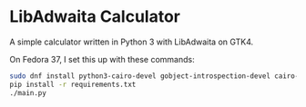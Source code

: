 # LibAdwaita Calculator
A simple calculator written in Python 3 with LibAdwaita on GTK4.

On Fedora 37, I set this up with these commands:
```bash
sudo dnf install python3-cairo-devel gobject-introspection-devel cairo-gobject-devel
pip install -r requirements.txt
./main.py
```
